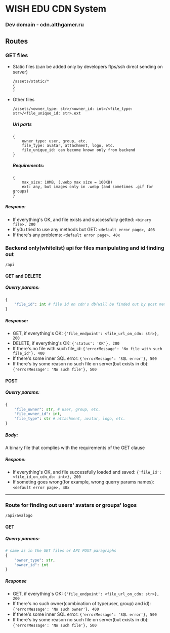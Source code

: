 # WISH EDU CDN System
### Dev domain - cdn.althgamer.ru

## Routes
### GET files
- Static  files (can be added only by developers ftps/ssh direct sending on server)
    ```
    /assets/static/*
    {
    }
    ```
- Other files
    ```
    /assets/<owner_type: str>/<owner_id: int>/<file_type: str>/<file_unique_id: str>.ext
    ```
    ##### Url parts
    ```
    {
        owner_type: user, group, etc.
        file_type: avatar, attachment, logo, etc.
        file_unique_id: can become known only from backend
    }
    ```
    ##### Requirements:
    ```
    {
        max_size: 10MB, (.webp max size = 100KB)
        ext: any, but images only in .webp (and sometimes .gif for groups)
    }
    ```
##### Respone:
- If everything's OK, and file exists and successfully getted:
```<binary file>, 200```
- If y0u tried to use any methods but GET:
```<default error page>, 405```
- If there's any problems:
```<default error page>, 40x```
    

### Backend only(whitelist) api for files manipulating and id finding out
```
/api
```
#### GET and DELETE
##### Querry params:
```python
{
    "file_id": int # file id on cdn's db(will be finded out by post method)
}
```
##### Response:
- GET, if everything's OK:
```{'file_endpoint': <file_url_on_cdn: str>}, 200```
- DELETE, if everything's OK:
```{'status': 'OK'}, 200```
- If there's no file with such file_id:
```{'errorMessage': 'No file with such file_id'}, 400```
- If there's some inner SQL error:
```{'errorMessage': 'SQL error'}, 500```
- If there's by some reason no such file on server(but exists in db):
```{'errorMessage': 'No such file'}, 500```
#### POST
##### Querry params:
```python
{
    "file_owner": str, # user, group, etc.
    "file_owner_id": int,
    "file_type": str # attachment, avatar, logo, etc.
}
```
##### Body:
A binary file that complies with the requirements of the GET clause
##### Respone:
- If everything's OK, and file successfully loaded and saved:
```{'file_id': <file_id_on_cdn_db: int>}, 200```
- If someting goes wrong(for example, wrong querry params names):
```<default error page>, 40x```
---
### Route for finding out users' avatars or groups' logos
```
/api/avalogo
```
#### GET
##### Querry params:
```python
# same as in the GET files or API POST paragraphs
{
    "owner_type": str, 
    "owner_id": int
} 
```
##### Response
- GET, if everything's OK:
```{'file_endpoint': <file_url_on_cdn: str>}, 200```
- If there's no such owner(combination of type(user, group) and id):
```{'errorMessage': 'No such owner'}, 400```
- If there's some inner SQL error:
```{'errorMessage': 'SQL error'}, 500```
- If there's by some reason no such file on server(but exists in db):
```{'errorMessage': 'No such file'}, 500```